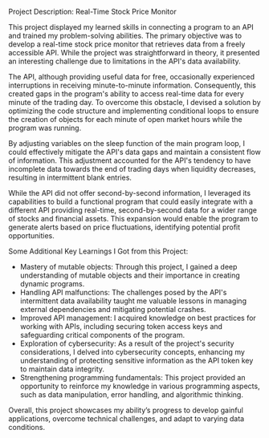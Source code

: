 Project Description: Real-Time Stock Price Monitor

This project displayed my learned skills in connecting a program to an API and trained my problem-solving abilities. The primary objective was to develop a real-time stock price monitor that retrieves data from a freely accessible API. While the project was straightforward in theory, it presented an interesting challenge due to limitations in the API's data availability.

The API, although providing useful data for free, occasionally experienced interruptions in receiving minute-to-minute information. Consequently, this created gaps in the program's ability to access real-time data for every minute of the trading day. To overcome this obstacle, I devised a solution by optimizing the code structure and implementing conditional loops to ensure the creation of objects for each minute of open market hours while the program was running.

By adjusting variables on the sleep function of the main program loop, I could effectively mitigate the API's data gaps and maintain a consistent flow of information. This adjustment accounted for the API's tendency to have incomplete data towards the end of trading days when liquidity decreases, resulting in intermittent blank entries.

While the API did not offer second-by-second information, I leveraged its capabilities to build a functional program that could easily integrate with a different API providing real-time, second-by-second data for a wider range of stocks and financial assets. This expansion would enable the program to generate alerts based on price fluctuations, identifying potential profit opportunities.

Some Additional Key Learnings I Got from this Project:

   - Mastery of mutable objects: Through this project, I gained a deep understanding of mutable objects and their importance in creating dynamic programs.
   - Handling API malfunctions: The challenges posed by the API's intermittent data availability taught me valuable lessons in managing external dependencies and mitigating potential crashes.
   - Improved API management: I acquired knowledge on best practices for working with APIs, including securing token access keys and safeguarding critical components of the program.
  -  Exploration of cybersecurity: As a result of the project's security considerations, I delved into cybersecurity concepts, enhancing my understanding of protecting sensitive information as the API token key to maintain data integrity.
   - Strengthening programming fundamentals: This project provided an opportunity to reinforce my knowledge in various programming aspects, such as data manipulation, error handling, and algorithmic thinking.

Overall, this project showcases my ability’s progress to develop gainful applications, overcome technical challenges, and adapt to varying data conditions.

